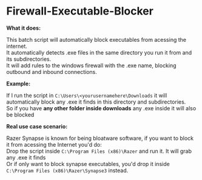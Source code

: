 # Firewall-Executable-Blocker<br>

**What it does:**<br>

This batch script will automatically block executables from acessing the internet.<br>
It automatically detects .exe files in the same directory you run it from and its subdirectories.<br>
It will add rules to the windows firewall with the .exe name, blocking outbound and inbound connections.<br>

**Example:**<br>

If I run the script in ```C:\Users\<yourusernamehere\Downloads``` it will automatically block any .exe it finds in this directory and subdirectories.<br>
So if you have **any other folder inside downloads** any .exe inside it will also be blocked<br>

**Real use case scenario:**<br>

Razer Synapse is known for being bloatware software, if you want to block it from acessing the Internet you'd do:<br>
Drop the script inside ```C:\Program Files (x86)\Razer``` and run it. It will grab any .exe it finds<br> 
Or if only want to block synapse executables, you'd drop it inside ```C:\Program Files (x86)\Razer\Synapse3``` instead.
